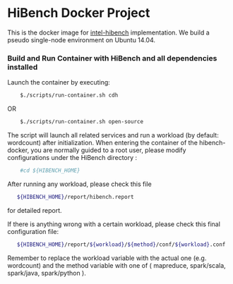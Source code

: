 # HiBench Docker Project


This is the docker image for [intel-hibench](https://github.com/intel-hadoop/HiBench) implementation.
We build a  pseudo single-node environment on Ubuntu 14.04.


### Build and Run Container with HiBench and all dependencies installed

Launch the container by executing:

```bash
    $./scripts/run-container.sh cdh
```
OR
```bash
    $./scripts/run-container.sh open-source
```

The script will launch all related services and run a workload (by default: wordcount) after initialization.
When entering the container of the hibench-docker, you are normally guided to a root user, please modify configurations under the HiBench directory :
```bash
    #cd ${HIBENCH_HOME}
```

After running any workload, please check this file
```bash
   ${HIBENCH_HOME}/report/hibench.report
```
for detailed report.

If there is anything wrong with a certain workload, please check this final configuration file:
```bash
   ${HIBENCH_HOME}/report/${workload}/${method}/conf/${workload}.conf
```
Remember to replace the workload variable with the actual one (e.g. wordcount) and the method variable with one of ( mapreduce, spark/scala, spark/java, spark/python ).
